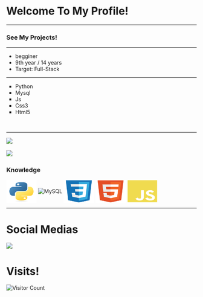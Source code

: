 
# Welcome To My Profile!
***
### See My Projects!

<hr>

 - begginer
 - 9th year / 14 years
 - Target: Full-Stack

 <hr>
 <ul type="square">
     <p>
     
         
<li>Python<br>
 
<li>Mysql<br>
 
<li>Js<br>
 
<li>Css3<br>
 
<li>Html5<br>
 

 </ul>
 <br>
 <hr>
 <div>
  <a href="https://github.com/AthosFB">
  <img height="120em" src="https://github-readme-stats.vercel.app/api?username=AthosFB&layout=compact&hide_title=true&hide_border=true&show_icons=true&include_all_commits=true&line_height=21&theme=vue">
  
  <img height="120em" src="https://github-readme-stats.vercel.app/api/top-langs/?username=AthosFB&layout=compact&include_all_commits=true&show_icons=true&line_height=21&theme=vue"></a>
</div>

### Knowledge


<img align="center" alt="Python" height="60" width="80" src="https://raw.githubusercontent.com/devicons/devicon/master/icons/python/python-original.svg">

<img align="center" alt="MySQL" height="120" width="120" src="https://waresoft.com.br/wp-content/uploads/2021/04/MySQL_Logo_600x600.png">

<img align="center" alt="Athos-CSS" height="60" width="80" src="https://raw.githubusercontent.com/devicons/devicon/master/icons/css3/css3-original.svg">

<img align="center" alt="HTML" height="60" width="80" src="https://raw.githubusercontent.com/devicons/devicon/master/icons/html5/html5-original.svg">

<img align="center" alt="Js" height="60" width="80" src="https://raw.githubusercontent.com/devicons/devicon/master/icons/javascript/javascript-plain.svg">

 
 
<hr>
 <h1>Social Medias</h1>
<div> 

  <a href="https://www.instagram.com/athosfavaron/" target="_blank"><img src="https://img.shields.io/badge/-Instagram-%23E4405F?style=for-the-badge&logo=instagram&logoColor=black"></a>
 
 <h1>Visits!</h1>
 </div> 

![Visitor Count](https://profile-counter.glitch.me/AthosFB/count.svg)
